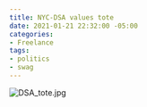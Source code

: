 ```yaml
---
title: NYC-DSA values tote
date: 2021-01-21 22:32:00 -05:00
categories:
- Freelance
tags:
- politics
- swag
---
```


![DSA_tote.jpg](/uploads/DSA_tote.jpg)